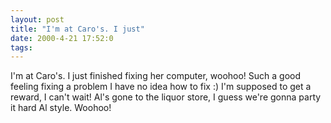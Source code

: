```yaml
---
layout: post
title: "I'm at Caro's. I just"
date: 2000-4-21 17:52:0
tags: 
---
```


I'm at Caro's. I just finished fixing her computer, woohoo! Such a good feeling fixing a problem I have no idea how to fix :) I'm supposed to get a reward, I can't wait! Al's gone to the liquor store, I guess we're gonna party it hard Al style. Woohoo!

